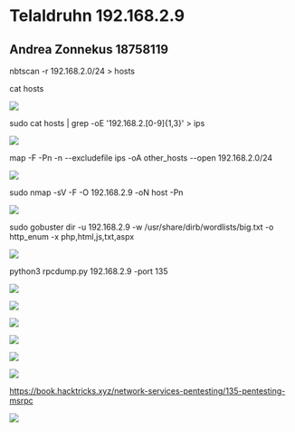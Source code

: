 ﻿# Telaldruhn 192.168.2.9
## Andrea Zonnekus 18758119

nbtscan -r 192.168.2.0/24 > hosts

cat hosts

![](tel_aldruhn_steps/Aspose.Words.88c0842f-93c7-4b87-b090-e64fed2155f5.001.png)

sudo cat hosts | grep -oE '192.168.2.[0-9]{1,3}' > ips

![](tel_aldruhn_steps/Aspose.Words.88c0842f-93c7-4b87-b090-e64fed2155f5.002.png)

map -F -Pn -n --excludefile ips -oA other\_hosts --open 192.168.2.0/24

![](tel_aldruhn_steps/Aspose.Words.88c0842f-93c7-4b87-b090-e64fed2155f5.003.png)



sudo nmap -sV -F -O 192.168.2.9 -oN host -Pn

![](tel_aldruhn_steps/Aspose.Words.88c0842f-93c7-4b87-b090-e64fed2155f5.004.png)

sudo gobuster dir -u 192.168.2.9 -w /usr/share/dirb/wordlists/big.txt -o http\_enum -x php,html,js,txt,aspx

![](tel_aldruhn_steps/Aspose.Words.88c0842f-93c7-4b87-b090-e64fed2155f5.005.png)

python3 rpcdump.py 192.168.2.9 -port 135

![](tel_aldruhn_steps/Aspose.Words.88c0842f-93c7-4b87-b090-e64fed2155f5.006.png)

![](tel_aldruhn_steps/Aspose.Words.88c0842f-93c7-4b87-b090-e64fed2155f5.007.png)

![](tel_aldruhn_steps/Aspose.Words.88c0842f-93c7-4b87-b090-e64fed2155f5.008.png)

![](tel_aldruhn_steps/Aspose.Words.88c0842f-93c7-4b87-b090-e64fed2155f5.009.png)

![](tel_aldruhn_steps/Aspose.Words.88c0842f-93c7-4b87-b090-e64fed2155f5.010.png)

![](tel_aldruhn_steps/Aspose.Words.88c0842f-93c7-4b87-b090-e64fed2155f5.011.png)

<https://book.hacktricks.xyz/network-services-pentesting/135-pentesting-msrpc>

![](tel_aldruhn_steps/Aspose.Words.88c0842f-93c7-4b87-b090-e64fed2155f5.012.png)
